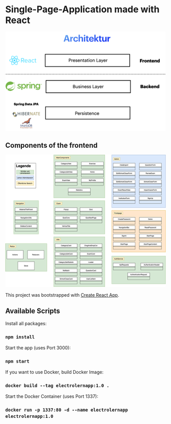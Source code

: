 # Single-Page-Application made with React

![Layeroverview](layers.png)

## Components of the frontend
![Componentdiagram](componentdiagram.png)


This project was bootstrapped with [Create React App](https://github.com/facebook/create-react-app).

## Available Scripts
Install all packages:

### `npm install`


Start the app (uses Port 3000):

### `npm start`

If you want to use Docker, build Docker Image:

### `docker build --tag electrolernapp:1.0 .`


Start the Docker Container (uses Port 1337):

### `docker run -p 1337:80 -d --name electrolernapp electrolernapp:1.0`

